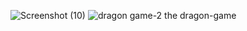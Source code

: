 ![Screenshot (10)](https://user-images.githubusercontent.com/86921964/124601566-9cf12c80-de85-11eb-8c1d-e617db154fca.png)
![dragon game-2](https://user-images.githubusercontent.com/86921964/124601583-a24e7700-de85-11eb-9209-5461d466d00d.png)
the dragon-game
 
